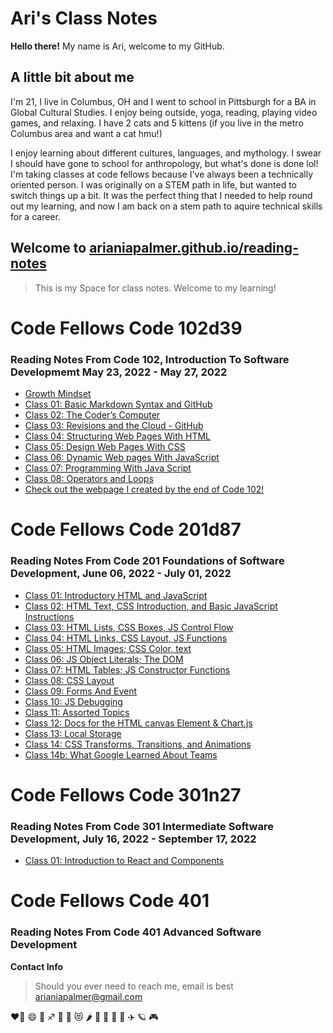# Ari's Class Notes

**Hello there!** My name is Ari, welcome to my GitHub.

## A little bit about me

I'm 21, I live in Columbus, OH and I went to school in Pittsburgh for a BA in Global Cultural Studies.
I enjoy being outside, yoga, reading, playing video games, and relaxing.
I have 2 cats and 5 kittens (if you live in the metro Columbus area and want a cat hmu!)

I enjoy learning about different cultures, languages, and mythology. I swear I should have gone to school for anthropology, but what's done is done lol!
I'm taking classes at code fellows because I've always been a technically oriented person. I was originally on a STEM path in life, but wanted to switch things up a bit. It was the perfect thing that I needed to help round out my learning, and now I am back on a stem path to aquire technical skills for a career.

## Welcome to [arianiapalmer.github.io/reading-notes](https://github.com/arianiapalmer/arianiapalmer.github.io-reading-notes.git)

> This is my Space for class notes. Welcome to my learning!

# Code Fellows Code 102d39

### Reading Notes From Code 102, Introduction To Software Developmemt May 23, 2022 - May 27, 2022

- [Growth Mindset](GrowthMindset.md)
- [Class 01: Basic Markdown Syntax and GitHub](Code102/Class01.md)
- [Class 02: The Coder’s Computer](Code102/Class02.md)
- [Class 03: Revisions and the Cloud - GitHub](Code102/Class03.md)
- [Class 04: Structuring Web Pages With HTML](Code102/Class04.md)
- [Class 05: Design Web Pages With CSS](Code102/Class05.md)
- [Class 06: Dynamic Web pages With JavaScript](Code102/Class06.md)
- [Class 07: Programming With Java Script](Code102/Class07.md)
- [Class 08: Operators and Loops](Code102/Class08.md)
- [Check out the webpage I created by the end of Code 102!](https://arianiapalmer.github.io/arisanime/)

# Code Fellows Code 201d87

### Reading Notes From Code 201 Foundations of Software Development, June 06, 2022 - July 01, 2022

- [Class 01: Introductory HTML and JavaScript](Code201/Class01.md)
- [Class 02: HTML Text, CSS Introduction, and Basic JavaScript Instructions](Code201/Class02.md)
- [Class 03: HTML Lists, CSS Boxes, JS Control Flow](Code201/Class03.md)
- [Class 04: HTML Links, CSS Layout, JS Functions](Code201/Class04.md)
- [Class 05: HTML Images; CSS Color, text](Code201/Class05.md)
- [Class 06: JS Object Literals; The DOM](Code201/Class06.md)
- [Class 07: HTML Tables; JS Constructor Functions](Code201/Class07.md)
- [Class 08: CSS Layout](Code201/Class08.md)
- [Class 09: Forms And Event](Code201/Class09.md)
- [Class 10: JS Debugging](Code201/Class10.md)
- [Class 11: Assorted Topics](Code201/Class11.md)
- [Class 12: Docs for the HTML canvas Element & Chart.js](Code201/Class12.md)
- [Class 13: Local Storage](Code201/Class13.md)
- [Class 14: CSS Transforms, Transitions, and Animations](Code201/Class14.md)
- [Class 14b: What Google Learned About Teams](Code201/Class13.md)

# Code Fellows Code 301n27

### Reading Notes From Code 301 Intermediate Software Development, July 16, 2022 - September 17, 2022

- [Class 01: Introduction to React and Components](Code301/Class01.md)



# Code Fellows Code 401

### Reading Notes From Code 401 Advanced Software Development


**Contact Info**
> Should you ever need to reach me, email is best
> arianiapalmer@gmail.com

❤️‍🔥 😄 🌈 ♐ 🌙 🤩 😻 🌶️ 🥳 🍥 🐞 🍜 ✈️ 🪐 🎮
